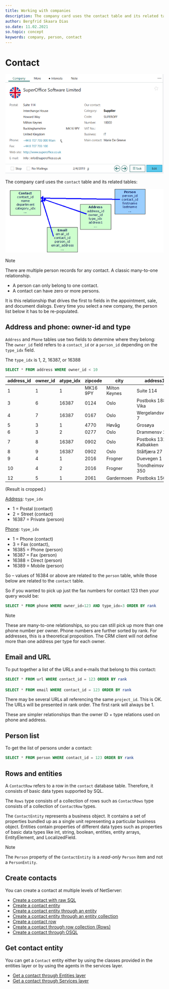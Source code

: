 ```yaml
---
title: Working with companies
description: The company card uses the contact table and its related tables. There are multiple person records for any contact.
author: Bergfrid Skaara Dias
so.date: 11.02.2021
so.topic: concept
keywords: company, person, contact
---
```


# Contact

![Company card -screenshot][img2]

The company card uses the `contact` table and its related tables:

![Company tables diagram][img1]

> [!NOTE]
> There are multiple person records for any contact. A classic many-to-one relationship.

* A person can only belong to one contact.
* A contact can have zero or more persons.

It is this relationship that drives the first to fields in the appointment, sale, and document dialogs. Every time you select a new company, the person list below it has to be re-populated.

## Address and phone: owner-id and type

`Address` and `Phone` tables use two fields to determine where they belong: The `owner_id` field refers to a `contact_id` or a `person_id` depending on the `type_idx` field.

The `type_idx` is 1, 2, 16387, or 16388

```SQL
SELECT * FROM address WHERE owner_id < 10
```

| address_id | owner_id | atype_idx | zipcode | city | address1 |
|---|---|---|---|---|---|
| 1 | 1 | 1 | MK16 9PY | Milton Keynes | Suite 114 |
| 3 | 6 | 16387 | 0124 | Oslo | Postboks 1884 Vika |
| 4 | 7 | 16387 | 0167 | Oslo | Wergelandsveien 7 |
| 5 | 3 | 1 | 4770 | Høvåg | Grosøya |
| 6 | 3 | 2 | 0277 | Oslo | Drammensv 211 |
| 7 | 8 | 16387 | 0902 | Oslo | Postboks 131, Kalbakken |
| 8 | 9 | 16387 | 0902 | Oslo | Stålfjæra 27|
| 9 | 4 | 1 | 2016 | Frogner | Duevegen 1 |
| 10 | 4 | 2 | 2016 | Frogner | Trondheimsveien 350 |
| 12 | 5 | 1 | 2061 | Gardermoen | Postboks 150 |

(Result is cropped.)

[Address][11]: `type_idx`

* 1 = Postal (contact)
* 2 = Street (contact)
* 16387 = Private (person)

[Phone][10]: `type_idx`

* 1 = Phone (contact)
* 3 = Fax (contact),
* 16385 = Phone (person)
* 16387 = Fax (person)
* 16388 = Direct (person)
* 16389 = Mobile (person)

So – values of 16384 or above are related to the `person` table, while those below are related to the `contact` table.

So if you wanted to pick up just the fax numbers for contact 123 then your query would be:

```SQL
SELECT * FROM phone WHERE owner_id=123 AND type_idx=3 ORDER BY rank
```

> [!NOTE]
> These are many-to-one relationships, so you can still pick up more than one phone number per owner. Phone numbers are further sorted by rank. For addresses, this is a theoretical proposition. The CRM client will not define more than one address per type for each owner.

## Email and URL

To put together a list of the URLs and e-mails that belong to this contact:

```SQL
SELECT * FROM url WHERE contact_id = 123 ORDER BY rank

SELECT * FROM email WHERE contact_id = 123 ORDER BY rank
```

There may be several URLs all referencing the same `project_id`. This is OK. The URLs will be presented in rank order. The first rank will always be 1.

These are simpler relationships than the owner ID + type relations used on phone and address.

## Person list

To get the list of persons under a contact:

```SQL
SELECT * FROM person WHERE contact_id = 123 ORDER BY rank
```

## Rows and entities

A `ContactRow` refers to a row in the `contact` database table. Therefore, it consists of basic data types supported by SQL.

The `Rows` type consists of a collection of rows such as `ContactRows` type consists of a collection of `ContactRow` types.

The `ContactEntity` represents a business object. It contains a set of properties bundled up as a single unit representing a particular business object. Entities contain properties of different data types such as properties of basic data types like int, string, boolean, entities, entity arrays, EntityElement, and LocalizedField.

> [!NOTE]
> The `Person` property of the `ContactEntity` is a *read-only* `Person` item and not a `PersonEntity`.

## Create contacts

You can create a contact at multiple levels of NetServer:

* [Create a contact with raw SQL][9]
* [Create a contact entity][1]
* [Create a contact entity through an entity][2]
* [Create a contact entity through an entity collection][3]
* [Create a contact row][4]
* [Create a contact through row collection (Rows)][5]
* [Create a contact through OSQL][6]

## Get contact entity

You can get a `Contact` entity either by using the classes provided in the entities layer or by using the agents in the services layer.

* [Get a contact through Entities layer][7]
* [Get a contact through Services layer][8]

<!-- Referenced links -->
[1]: entity/create-contact-entity.md
[2]: entity/create-contact-entity-in-entity.md
[3]: entity/create-contact-entity-in-collection.md
[4]: row/create-contact-row.md
[5]: row/create-contact-rows.md
[6]: osql/create-contact-osql.md
[7]: entity/get-contact-via-entities-layer.md
[8]: services/get-contact-via-services-layer.md
[9]: sql/create-contact-sql.md
[10]: ../../../database/docs/tables/phone.md
[11]: ../../../database/docs/tables/address.md

<!-- Referenced images -->
[img1]: media/so-contact.gif
[img2]: media/company-card.png
